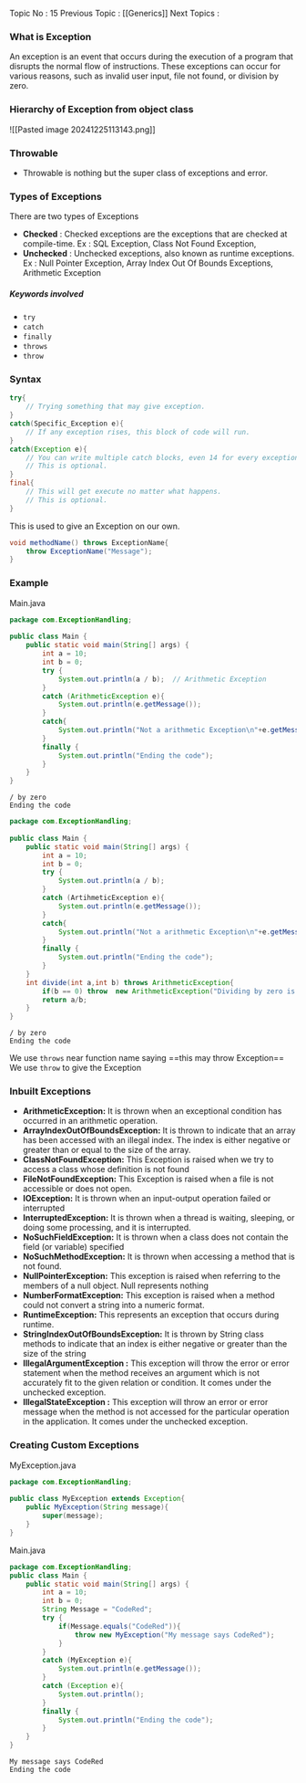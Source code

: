 Topic No : 15
Previous Topic : [[Generics]]
Next Topics : 


### What is Exception

An exception is an event that occurs during the execution of a program that disrupts the normal flow of instructions. These exceptions can occur for various reasons, such as invalid user input, file not found, or division by zero.

### Hierarchy of Exception from object class
![[Pasted image 20241225113143.png]]

### Throwable
- Throwable is nothing but the super class of exceptions and error.
### Types of Exceptions

There are two types of Exceptions
- **Checked** : Checked exceptions are the exceptions that are checked at compile-time.
	Ex : SQL Exception, Class Not Found Exception, 
- **Unchecked** : Unchecked exceptions, also known as runtime exceptions.
	Ex : Null Pointer Exception, Array Index Out Of Bounds Exceptions, Arithmetic Exception 

##### Keywords involved
- ``try``
- ``catch``
- ``finally``
- ``throws``
- ``throw``
### Syntax

```Java
try{
	// Trying something that may give exception.
}
catch(Specific_Exception e){
	// If any exception rises, this block of code will run.
}
catch(Exception e){
	// You can write multiple catch blocks, even 14 for every exception to make them throw a specific messages for them separately.
	// This is optional.
}
final{
	// This will get execute no matter what happens. 
	// This is optional.
}
```

This is used to give an Exception on our own.
```Java
void methodName() throws ExceptionName{
	throw ExceptionName("Message");
}
```
### Example

Main.java
```Java
package com.ExceptionHandling;  
  
public class Main {  
    public static void main(String[] args) {  
        int a = 10;  
        int b = 0;  
        try {  
            System.out.println(a / b);  // Arithmetic Exception
        }  
        catch (ArithmeticException e){  
            System.out.println(e.getMessage());  
        }    
        catch{
	        System.out.println("Not a arithmetic Exception\n"+e.getMessage())
        }
        finally {  
            System.out.println("Ending the code");  
        }
    }  
}
```
```Output
/ by zero
Ending the code
```

```Java
package com.ExceptionHandling;  
  
public class Main {  
    public static void main(String[] args) {  
        int a = 10;  
        int b = 0;  
        try {  
            System.out.println(a / b);  
        }  
        catch (ArtihmeticException e){  
            System.out.println(e.getMessage());  
        }
        catch{
	        System.out.println("Not a arithmetic Exception\n"+e.getMessage())
        }
        finally {  
            System.out.println("Ending the code");  
        }  
    }  
    int divide(int a,int b) throws ArithmeticException{  
        if(b == 0) throw  new ArithmeticException("Dividing by zero is not allowed");  
        return a/b;  
    }  
}
```
```Output
/ by zero
Ending the code
```

We use ``throws`` near function name saying ==this may throw Exception==
We use ``throw`` to give the Exception
### Inbuilt Exceptions

- **ArithmeticException:** It is thrown when an exceptional condition has occurred in an arithmetic operation.
- **ArrayIndexOutOfBoundsException:** It is thrown to indicate that an array has been accessed with an illegal index. The index is either negative or greater than or equal to the size of the array.
- **ClassNotFoundException:** This Exception is raised when we try to access a class whose definition is not found
- **FileNotFoundException:** This Exception is raised when a file is not accessible or does not open.
- **IOException:** It is thrown when an input-output operation failed or interrupted
- **InterruptedException:** It is thrown when a thread is waiting, sleeping, or doing some processing, and it is interrupted.
- **NoSuchFieldException:** It is thrown when a class does not contain the field (or variable) specified
- **NoSuchMethodException:** It is thrown when accessing a method that is not found.
- **NullPointerException:** This exception is raised when referring to the members of a null object. Null represents nothing
- **NumberFormatException:** This exception is raised when a method could not convert a string into a numeric format.
- **RuntimeException:** This represents an exception that occurs during runtime.
- **StringIndexOutOfBoundsException:** It is thrown by String class methods to indicate that an index is either negative or greater than the size of the string
- **IllegalArgumentException :** This exception will throw the error or error statement when the method receives an argument which is not accurately fit to the given relation or condition. It comes under the unchecked exception. 
- **IllegalStateException :** This exception will throw an error or error message when the method is not accessed for the particular operation in the application. It comes under the unchecked exception.

### Creating Custom Exceptions

MyException.java
```Java
package com.ExceptionHandling;  
  
public class MyException extends Exception{  
    public MyException(String message){  
        super(message);  
    }  
}
```

Main.java
```Java
package com.ExceptionHandling;  
public class Main {  
    public static void main(String[] args) {  
        int a = 10;  
        int b = 0;  
        String Message = "CodeRed";  
        try {  
            if(Message.equals("CodeRed")){  
                throw new MyException("My message says CodeRed");  
            }  
        }  
        catch (MyException e){  
            System.out.println(e.getMessage());  
        }  
        catch (Exception e){  
            System.out.println();  
        }  
        finally {  
            System.out.println("Ending the code");  
        }  
    }
}
```
```Output
My message says CodeRed
Ending the code
```
